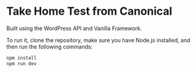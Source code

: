 # Take Home Test from Canonical

Built using the WordPress API and Vanilla Framework.

To run it, clone the repository, make sure you have Node.js installed, and then run the following commands:

```bash
npm install
npm run dev
```

